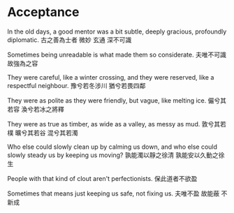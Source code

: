 # Acceptance

In the old days, a good mentor was
a bit subtle,
deeply gracious,
profoundly diplomatic.
古之善為士者
微妙
玄通
深不可識

Sometimes being unreadable
is what made them so considerate.
夫唯不可識
故強為之容

They were careful, like a winter crossing,
and they were reserved, like a respectful neighbour.
豫兮若冬涉川
猶兮若畏四鄰

They were as polite as they were friendly,
but vague, like melting ice.
儼兮其若容
渙兮若冰之將釋

They were
as true as timber,
as wide as a valley,
as messy as mud.
敦兮其若樸
曠兮其若谷
混兮其若濁

Who else could slowly clean up by calming us down,
and who else could slowly steady us by keeping us moving?
孰能濁以靜之徐清
孰能安以久動之徐生

People with that kind of clout
aren't perfectionists.
保此道者不欲盈

Sometimes that
means just keeping us safe,
not fixing us.
夫唯不盈
故能蔽
不新成
